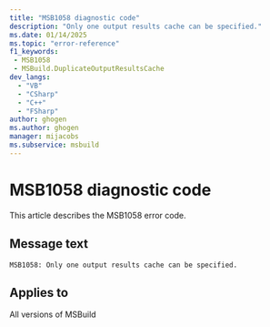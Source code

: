 ```yaml
---
title: "MSB1058 diagnostic code"
description: "Only one output results cache can be specified."
ms.date: 01/14/2025
ms.topic: "error-reference"
f1_keywords:
 - MSB1058
 - MSBuild.DuplicateOutputResultsCache
dev_langs:
  - "VB"
  - "CSharp"
  - "C++"
  - "FSharp"
author: ghogen
ms.author: ghogen
manager: mijacobs
ms.subservice: msbuild
---
```


# MSB1058 diagnostic code

<!-- :::ErrorDefinitionDescription::: -->
<!-- :::editable-content name="introDescription"::: -->
This article describes the MSB1058 error code.
<!-- :::editable-content-end::: -->

## Message text

`MSB1058: Only one output results cache can be specified.`

<!-- :::editable-content name="postOutputDescription"::: -->
<!--
{StrBegin="MSBUILD : error MSB1058: "}
-->
<!-- :::editable-content-end::: -->
<!-- :::ErrorDefinitionDescription-end::: -->

## Applies to

All versions of MSBuild
